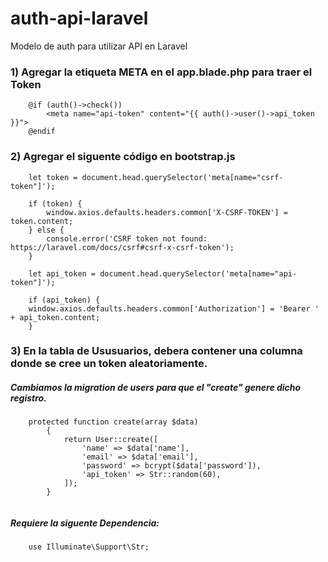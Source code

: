 # auth-api-laravel
Modelo de auth para utilizar API en Laravel

### 1) Agregar la etiqueta META en el app.blade.php para traer el Token

```
    @if (auth()->check())
        <meta name="api-token" content="{{ auth()->user()->api_token }}">
    @endif 
```

### 2) Agregar el siguente código en bootstrap.js

```
    let token = document.head.querySelector('meta[name="csrf-token"]');

    if (token) {
        window.axios.defaults.headers.common['X-CSRF-TOKEN'] = token.content;
    } else {
        console.error('CSRF token not found: https://laravel.com/docs/csrf#csrf-x-csrf-token');
    }

    let api_token = document.head.querySelector('meta[name="api-token"]');

    if (api_token) {
    window.axios.defaults.headers.common['Authorization'] = 'Bearer ' + api_token.content;
    }
```

### 3) En la tabla de Ususuarios, debera contener una columna donde se cree un token aleatoriamente.

##### Cambiamos la migration de users para que el "create" genere dicho registro.

```
    protected function create(array $data)
        {
            return User::create([
                'name' => $data['name'],
                'email' => $data['email'],
                'password' => bcrypt($data['password']),
                'api_token' => Str::random(60),
            ]);
        }
    
```
##### Requiere la siguente Dependencia:

```
    use Illuminate\Support\Str;
```